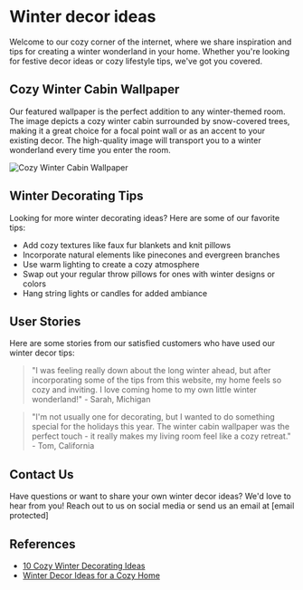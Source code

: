 <!--
Write me content for website with wallpaper which alt text is:

"A cozy winter cabin surrounded by snow-covered trees for a home decor or lifestyle blog"

The name/title of the page should not be 1:1 copy of the alt text but rather a real content of the website which is using this wallpaper.

- Use markdown format
- Start with the heading
- The content should look like a real website
- Include real sections like references, contact, user stories, etc. use things relevant to the page purpose.
- Feel free to use structure like headings, bullets, numbering, blockquotes, paragraphs, horizontal lines, etc.
- You can use formatting like bold or _italic_
- You can include UTF-8 emojis
- Links should be only #hash anchors (and you can refer to the document itself)
- Do not include images
-->

<!--font:Montserrat-->

# Winter decor ideas

Welcome to our cozy corner of the internet, where we share inspiration and tips for creating a winter wonderland in your home. Whether you're looking for festive decor ideas or cozy lifestyle tips, we've got you covered.

## Cozy Winter Cabin Wallpaper

Our featured wallpaper is the perfect addition to any winter-themed room. The image depicts a cozy winter cabin surrounded by snow-covered trees, making it a great choice for a focal point wall or as an accent to your existing decor. The high-quality image will transport you to a winter wonderland every time you enter the room.

![Cozy Winter Cabin Wallpaper](#)

## Winter Decorating Tips

Looking for more winter decorating ideas? Here are some of our favorite tips:

-   Add cozy textures like faux fur blankets and knit pillows
-   Incorporate natural elements like pinecones and evergreen branches
-   Use warm lighting to create a cozy atmosphere
-   Swap out your regular throw pillows for ones with winter designs or colors
-   Hang string lights or candles for added ambiance

## User Stories

Here are some stories from our satisfied customers who have used our winter decor tips:

> "I was feeling really down about the long winter ahead, but after incorporating some of the tips from this website, my home feels so cozy and inviting. I love coming home to my own little winter wonderland!" - Sarah, Michigan

> "I'm not usually one for decorating, but I wanted to do something special for the holidays this year. The winter cabin wallpaper was the perfect touch - it really makes my living room feel like a cozy retreat." - Tom, California

## Contact Us

Have questions or want to share your own winter decor ideas? We'd love to hear from you! Reach out to us on social media or send us an email at [email protected]

## References

-   [10 Cozy Winter Decorating Ideas](https://www.countryliving.com/home-design/decorating-ideas/g4506/winter-decorating-ideas/)
-   [Winter Decor Ideas for a Cozy Home](https://www.hgtv.com/design/decorating/design-101/10-winter-decor-ideas-for-a-cozy-home-pictures)
